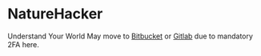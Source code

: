 # NatureHacker
Understand Your World
May move to [Bitbucket](https://bitbucket.org/naturevault/) or [Gitlab](https://gitlab.com/giverofmemory/) due to mandatory 2FA here.
